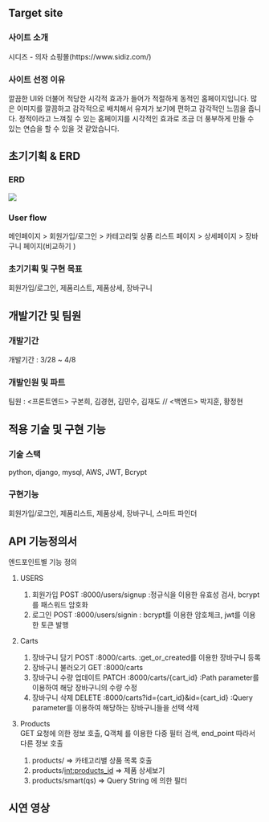 <h2>Target site</h2>
<h3>사이트 소개</h3>
시디즈 - 의자 쇼핑몰(https://www.sidiz.com/)
<h3>사이트 선정 이유</h3>
깔끔한 UI와 더불어 적당한 시각적 효과가 들어가 적절하게 동적인 홈페이지입니다. 많은 이미지를 깔끔하고 감각적으로 배치해서 유저가 보기에 편하고 감각적인 느낌을 줍니다. 정적이라고 느껴질 수 있는 홈페이지를 시각적인 효과로 조금 더 풍부하게 만들 수 있는 연습을 할 수 있을 것 같았습니다.

<h2>초기기획 & ERD</h2>
<h3>ERD</h3>
<image src='https://user-images.githubusercontent.com/89664413/162617906-b9670b30-9179-4ce8-98c1-a5df125c120a.png'/>

<h3>User flow</h3>
메인페이지 > 회원가입/로그인 > 카테고리및 상품 리스트 페이지 > 상세페이지 > 장바구니 페이지(비교하기 )
<h3>초기기획 및 구현 목표</h3>
회원가입/로그인, 제품리스트, 제품상세, 장바구니

<h2>개발기간 및 팀원</h2>
<h3>개발기간</h3>
개발기간 : 3/28 ~ 4/8
<h3>개발인원 및 파트</h3>
팀원 : <프론트엔드> 구본희, 김경현, 김민수, 김재도 // <백엔드> 박지훈, 황정현

<h2>적용 기술 및 구현 기능</h2>
<h3>기술 스택</h3>
python, django, mysql, AWS, JWT, Bcrypt
<h3>구현기능</h3>
회원가입/로그인, 제품리스트, 제품상세, 장바구니, 스마트 파인더
<h2>API 기능정의서</h2>
엔드포인트별 기능 정의</br>

1. USERS</br>
    1) 회원가입 POST :8000/users/signup  :정규식을 이용한 유효성 검사, bcrypt를 패스워드 암호화</br>
    2) 로그인 POST :8000/users/signin  : bcrypt를 이용한 암호체크, jwt를 이용한 토큰 발행</br>
    
2. Carts</br>
    1) 장바구니 담기 POST :8000/carts.   :get_or_created를 이용한 장바구니 등록</br>
    2) 장바구니 불러오기 GET :8000/carts
    3) 장바구니 수량 업데이트 PATCH :8000/carts/{cart_id} :Path parameter를 이용하여 해당 장바구니의 수량 수정 </br>
    4) 장바구니 삭제 DELETE :8000/carts?id={cart_id}&id={cart_id} :Query parameter를 이용하여 해당하는 장바구니들을 선택 삭제 </br>
  
3. Products</br>
GET 요청에 의한 정보 호출, Q객체 를 이용한 다중 필터 검색, end_point 따라서 다른 정보 호출 </br>
    1) products/   => 카테고리별 상품 목록 호출</br>
    2) products/<int:products_id> => 제품 상세보기</br>
    3) products/smart(qs) => Query String 에 의한 필터</br>

<h2>시연 영상</h2>
